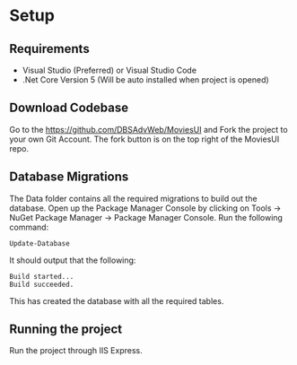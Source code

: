 ﻿# Setup

## Requirements

* Visual Studio (Preferred) or Visual Studio Code
* .Net Core Version 5 (Will be auto installed when project is opened)


## Download Codebase

Go to the https://github.com/DBSAdvWeb/MoviesUI and Fork the project to your own Git Account. The fork button is on the top right of the MoviesUI repo.  


## Database Migrations

The Data folder contains all the required migrations to build out the database. Open up the Package Manager Console by clicking on Tools -> NuGet Package Manager -> Package Manager Console.    Run the following command:

```shell
Update-Database
```

It should output that the following:

```shell
Build started...
Build succeeded.
```

This has created the database with all the required tables. 

## Running the project

Run the project through IIS Express.
